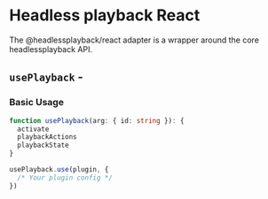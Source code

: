 <script setup>
import BundleSize from '../../components/BundleSize.vue'
</script>

# Headless playback React

The @headlessplayback/react adapter is a wrapper around the core
headlessplayback API.

## `usePlayback` - <BundleSize func="usePlayback" pkg="@headlessplayback/react" />

### Basic Usage

```ts
function usePlayback(arg: { id: string }): {
  activate
  playbackActions
  playbackState
}

usePlayback.use(plugin, {
  /* Your plugin config */
})
```
